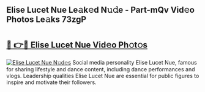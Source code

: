 ## Elise Lucet Nue Le𝚊k𝚎d N𝚞𝚍e - Part-mQv Vid𝚎o Photos Le𝚊ks 73zgP

# <h2><a href="http://fb9ro3.evod.top/?m=Elise+Lucet+Nue">🔗 👉🔴 Elise Lucet Nue Vid𝚎o Ph𝚘t𝚘s</a></h2>

[![Elise Lucet Nue N𝚞d𝚎s](https://i.imgur.com/8V9OHl7.gif)](http://fb9ro3.evod.top/?m=Elise+Lucet+Nue)
Social media personality Elise Lucet Nue, famous for sharing lifestyle and dance content, including dance performances and vlogs. Leadership qualities Elise Lucet Nue are essential for public figures to inspire and motivate their followers. 
